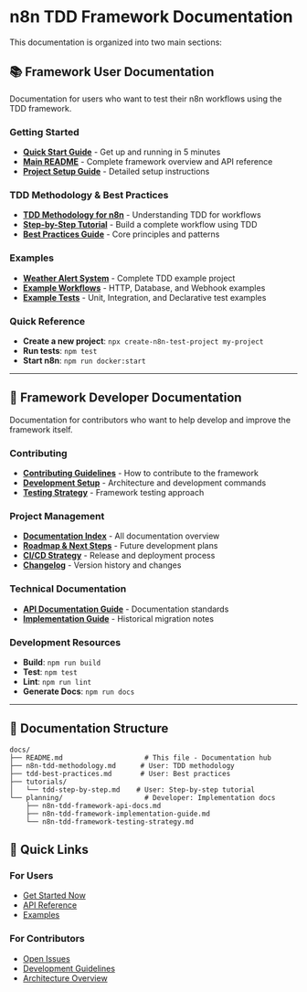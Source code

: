 # n8n TDD Framework Documentation

This documentation is organized into two main sections:

## 📚 Framework User Documentation

Documentation for users who want to test their n8n workflows using the TDD framework.

### Getting Started
- [**Quick Start Guide**](../QUICKSTART.md) - Get up and running in 5 minutes
- [**Main README**](../README.md) - Complete framework overview and API reference
- [**Project Setup Guide**](../templates/project/docs/getting-started.md) - Detailed setup instructions

### TDD Methodology & Best Practices
- [**TDD Methodology for n8n**](./n8n-tdd-methodology.md) - Understanding TDD for workflows
- [**Step-by-Step Tutorial**](./tutorials/tdd-step-by-step.md) - Build a complete workflow using TDD
- [**Best Practices Guide**](./tdd-best-practices.md) - Core principles and patterns

### Examples
- [**Weather Alert System**](../examples/tdd-example/README.md) - Complete TDD example project
- [**Example Workflows**](../templates/project/workflows/examples/) - HTTP, Database, and Webhook examples
- [**Example Tests**](../templates/project/tests/) - Unit, Integration, and Declarative test examples

### Quick Reference
- **Create a new project**: `npx create-n8n-test-project my-project`
- **Run tests**: `npm test`
- **Start n8n**: `npm run docker:start`

---

## 🔧 Framework Developer Documentation

Documentation for contributors who want to help develop and improve the framework itself.

### Contributing
- [**Contributing Guidelines**](../CONTRIBUTING.md) - How to contribute to the framework
- [**Development Setup**](../CLAUDE.md) - Architecture and development commands
- [**Testing Strategy**](./planning/n8n-tdd-framework-testing-strategy.md) - Framework testing approach

### Project Management
- [**Documentation Index**](../n8n-tdd-framework-documentation-index.md) - All documentation overview
- [**Roadmap & Next Steps**](../n8n-tdd-framework-next-steps.md) - Future development plans
- [**CI/CD Strategy**](../n8n-tdd-framework-cicd.md) - Release and deployment process
- [**Changelog**](../CHANGELOG.md) - Version history and changes

### Technical Documentation
- [**API Documentation Guide**](./planning/n8n-tdd-framework-api-docs.md) - Documentation standards
- [**Implementation Guide**](./planning/n8n-tdd-framework-implementation-guide.md) - Historical migration notes

### Development Resources
- **Build**: `npm run build`
- **Test**: `npm test`
- **Lint**: `npm run lint`
- **Generate Docs**: `npm run docs`

---

## 📖 Documentation Structure

```
docs/
├── README.md                    # This file - Documentation hub
├── n8n-tdd-methodology.md      # User: TDD methodology
├── tdd-best-practices.md       # User: Best practices
├── tutorials/
│   └── tdd-step-by-step.md    # User: Step-by-step tutorial
└── planning/                    # Developer: Implementation docs
    ├── n8n-tdd-framework-api-docs.md
    ├── n8n-tdd-framework-implementation-guide.md
    └── n8n-tdd-framework-testing-strategy.md
```

## 🚀 Quick Links

### For Users
- [Get Started Now](../QUICKSTART.md)
- [API Reference](../README.md#api-reference)
- [Examples](../examples/)

### For Contributors
- [Open Issues](https://github.com/pvdyck/n8n-tdd-framework/issues)
- [Development Guidelines](../CONTRIBUTING.md)
- [Architecture Overview](../CLAUDE.md#high-level-architecture)
